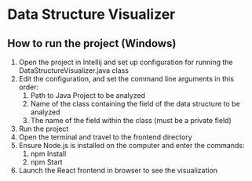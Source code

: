 # Data Structure Visualizer

## How to run the project (Windows)

1. Open the project in Intellij and set up configuration for running the DataStructureVisualizer.java class
2. Edit the configuration, and set the command line arguments in this order:
   1. Path to Java Project to be analyzed
   2. Name of the class containing the field of the data structure to be analyzed
   3. The name of the field within the class (must be a private field)
3. Run the project
4. Open the terminal and travel to the frontend directory
5. Ensure Node.js is installed on the computer and enter the commands:
   1. npm Install
   2. npm Start
6. Launch the React frontend in browser to see the visualization